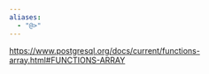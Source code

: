```yaml
---
aliases:
  - "@>"
---
```


https://www.postgresql.org/docs/current/functions-array.html#FUNCTIONS-ARRAY